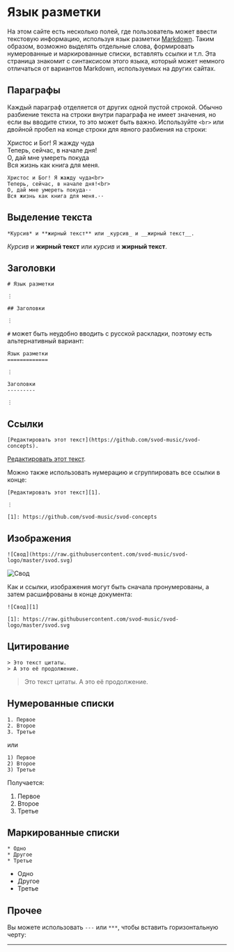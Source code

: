 # Язык разметки

На этом сайте есть несколько полей, где пользователь может ввести текстовую
информацию, используя язык разметки
[Markdown](https://ru.wikipedia.org/wiki/Markdown). Таким образом, возможно
выделять отдельные слова, формировать нумерованные и маркированные списки,
вставлять ссылки и т.п. Эта страница знакомит с синтаксисом этого языка,
который может немного отличаться от вариантов Markdown, используемых на
других сайтах.

## Параграфы

Каждый параграф отделяется от других одной пустой строкой. Обычно разбиение
текста на строки внутри параграфа не имеет значения, но если вы вводите
стихи, то это может быть важно. Используйте `<br>` или двойной пробел на
конце строки для явного разбиения на строки:

Христос и Бог! Я жажду чуда<br>
Теперь, сейчас, в начале дня!<br>
О, дай мне умереть покуда<br>
Вся жизнь как книга для меня.<br>

```
Христос и Бог! Я жажду чуда<br>
Теперь, сейчас, в начале дня!<br>
О, дай мне умереть покуда··
Вся жизнь как книга для меня.··
```

## Выделение текста

```
*Курсив* и **жирный текст** или _курсив_ и __жирный текст__.
```

*Курсив* и **жирный текст** или _курсив_ и __жирный текст__.

## Заголовки

```
# Язык разметки

⋮

## Заголовки

⋮
```

`#` может быть неудобно вводить с русской раскладки, поэтому есть
альтернативный вариант:

```
Язык разметки
=============

⋮

Заголовки
---------

⋮
```

## Ссылки

```
[Редактировать этот текст](https://github.com/svod-music/svod-concepts).
```

[Редактировать этот текст](https://github.com/svod-music/svod-concepts).

Можно также использовать нумерацию и сгруппировать все ссылки в конце:

```
[Редактировать этот текст][1].

⋮

[1]: https://github.com/svod-music/svod-concepts
```

## Изображения

```
![Свод](https://raw.githubusercontent.com/svod-music/svod-logo/master/svod.svg)
```

![Свод](https://raw.githubusercontent.com/svod-music/svod-logo/master/svod.svg)

Как и ссылки, изображения могут быть сначала пронумерованы, а затем
расшифрованы в конце документа:

```
![Свод][1]

[1]: https://raw.githubusercontent.com/svod-music/svod-logo/master/svod.svg
```

## Цитирование

```
> Это текст цитаты.
> А это её продолжение.
```

> Это текст цитаты.
> А это её продолжение.

## Нумерованные списки

```
1. Первое
2. Второе
3. Третье
```

или

```
1) Первое
2) Второе
3) Третье
```

Получается:

1) Первое
2) Второе
3) Третье

## Маркированные списки

```
* Одно
* Другое
* Третье
```

* Одно
* Другое
* Третье

## Прочее

Вы можете использовать `---` или `***`, чтобы вставить горизонтальную черту:

***
